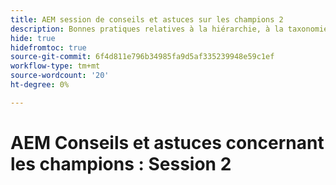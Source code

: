 ```yaml
---
title: AEM session de conseils et astuces sur les champions 2
description: Bonnes pratiques relatives à la hiérarchie, à la taxonomie et au balisage du site
hide: true
hidefromtoc: true
source-git-commit: 6f4d811e796b34985fa9d5af335239948e59c1ef
workflow-type: tm+mt
source-wordcount: '20'
ht-degree: 0%

---
```



# AEM Conseils et astuces concernant les champions : Session 2
